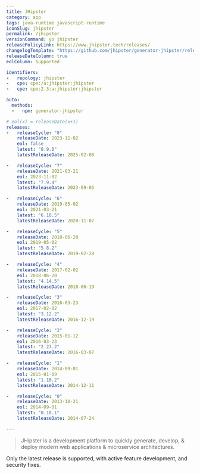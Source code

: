 ```yaml
---
title: JHipster
category: app
tags: java-runtime javascript-runtime
iconSlug: jhipster
permalink: /jhipster
versionCommand: yo jhipster
releasePolicyLink: https://www.jhipster.tech/releases/
changelogTemplate: "https://github.com/jhipster/generator-jhipster/releases/tag/v__LATEST__"
releaseDateColumn: true
eolColumn: Supported

identifiers:
-   repology: jhipster
-   cpe: cpe:/a:jhipster:jhipster
-   cpe: cpe:2.3:a:jhipster:jhipster

auto:
  methods:
  -   npm: generator-jhipster

# eol(x) = releaseDate(x+1)
releases:
-   releaseCycle: "8"
    releaseDate: 2023-11-02
    eol: false
    latest: "8.9.0"
    latestReleaseDate: 2025-02-08

-   releaseCycle: "7"
    releaseDate: 2021-03-21
    eol: 2023-11-02
    latest: "7.9.4"
    latestReleaseDate: 2023-09-05

-   releaseCycle: "6"
    releaseDate: 2019-05-02
    eol: 2021-03-21
    latest: "6.10.5"
    latestReleaseDate: 2020-11-07

-   releaseCycle: "5"
    releaseDate: 2018-06-20
    eol: 2019-05-02
    latest: "5.8.2"
    latestReleaseDate: 2019-02-28

-   releaseCycle: "4"
    releaseDate: 2017-02-02
    eol: 2018-06-20
    latest: "4.14.5"
    latestReleaseDate: 2018-06-19

-   releaseCycle: "3"
    releaseDate: 2016-03-23
    eol: 2017-02-02
    latest: "3.12.2"
    latestReleaseDate: 2016-12-19

-   releaseCycle: "2"
    releaseDate: 2015-01-12
    eol: 2016-03-23
    latest: "2.27.2"
    latestReleaseDate: 2016-03-07

-   releaseCycle: "1"
    releaseDate: 2014-09-01
    eol: 2015-01-09
    latest: "1.10.2"
    latestReleaseDate: 2014-12-11

-   releaseCycle: "0"
    releaseDate: 2013-10-21
    eol: 2014-09-01
    latest: "0.18.1"
    latestReleaseDate: 2014-07-24

---
```


> JHipster is a development platform to quickly generate, develop, & deploy modern
> web applications & microservice architectures.


Only the latest release is supported, with active feature development, and security fixes.
